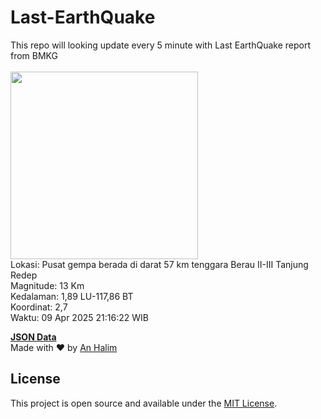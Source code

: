 # Last-EarthQuake
This repo will looking update every 5 minute with Last EarthQuake report from BMKG
<br>
<br>
<img src="undefined" width="300"/>
<br>
Lokasi: Pusat gempa berada di darat 57 km tenggara Berau  II-III Tanjung Redep <br>
Magnitude: 13 Km <br>
Kedalaman: 1,89 LU-117,86 BT <br>
Koordinat: 2,7 <br>
Waktu: 09 Apr 2025 21:16:22 WIB <br>

<a href="./data/data.json">**JSON Data**</a>
<br>
Made with ❤️ by <a href="https://github.com/an-halim">An Halim</a>
## License

This project is open source and available under the [MIT License](LICENSE).

